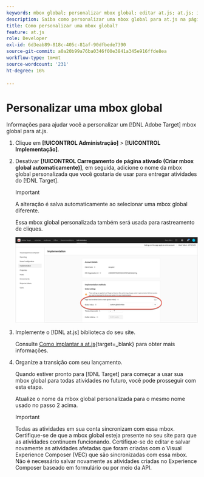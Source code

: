 ```yaml
---
keywords: mbox global; personalizar mbox global; editar at.js; at.js; implementar o at.js
description: Saiba como personalizar uma mbox global para at.js na página Administração-Implementação no Adobe Target.
title: Como personalizar uma mbox global?
feature: at.js
role: Developer
exl-id: 6d3eab89-818c-405c-81af-90dfbede7390
source-git-commit: a0a20b99a76ba0346f00e3841a345e916ffde8ea
workflow-type: tm+mt
source-wordcount: '231'
ht-degree: 16%

---
```


# Personalizar uma mbox global

Informações para ajudar você a personalizar um [!DNL Adobe Target] mbox global para at.js.

1. Clique em **[!UICONTROL Administração]** > **[!UICONTROL Implementação]**.

1. Desativar **[!UICONTROL Carregamento de página ativado (Criar mbox global automaticamente)]**, em seguida, adicione o nome da mbox global personalizada que você gostaria de usar para entregar atividades do [!DNL Target].

   >[!IMPORTANT]
   >
   >A alteração é salva automaticamente ao selecionar uma mbox global diferente.

   Essa mbox global personalizada também será usada para rastreamento de cliques.

   ![custom-global-mbox](/help/main/c-implementing-target/c-implementing-target-for-client-side-web/t-mbox-download/c-understanding-global-mbox/assets/custom-global-mbox.png)

1. Implemente o [!DNL at.js] biblioteca do seu site.

   Consulte [Como implantar a at.js](https://developer.adobe.com/target/implement/client-side/atjs/how-to-deployatjs/how-to-deployatjs/){target=_blank} para obter mais informações.

1. Organize a transição com seu lançamento.

   Quando estiver pronto para [!DNL Target] para começar a usar sua mbox global para todas atividades no futuro, você pode prosseguir com esta etapa.

   Atualize o nome da mbox global personalizada para o mesmo nome usado no passo 2 acima.

   >[!IMPORTANT]
   >
   >Todas as atividades em sua conta sincronizam com essa mbox. Certifique-se de que a mbox global esteja presente no seu site para que as atividades continuem funcionando. Certifique-se de editar e salvar novamente as atividades afetadas que foram criadas com o Visual Experience Composer (VEC) que são sincronizadas com essa mbox. Não é necessário salvar novamente as atividades criadas no Experience Composer baseado em formulário ou por meio da API.

